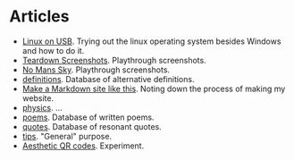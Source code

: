 # Articles

- [Linux on USB](linux_on_usb). Trying out the linux operating system besides Windows and how to do it.
- [Teardown Screenshots](teardown). Playthrough screenshots.
- [No Mans Sky](no_mans_sky). Playthrough screenshots.
- [definitions](definitions.md). Database of alternative definitions.
- [Make a Markdown site like this](make_md_site.md). Noting down the process of making my website.
- [physics](physics.md). ...
- [poems](poems.md). Database of written poems.
- [quotes](quotes.md). Database of resonant quotes.
- [tips](tips.md). "General" purpose.
- [Aesthetic QR codes](aesthetic_qr). Experiment.
